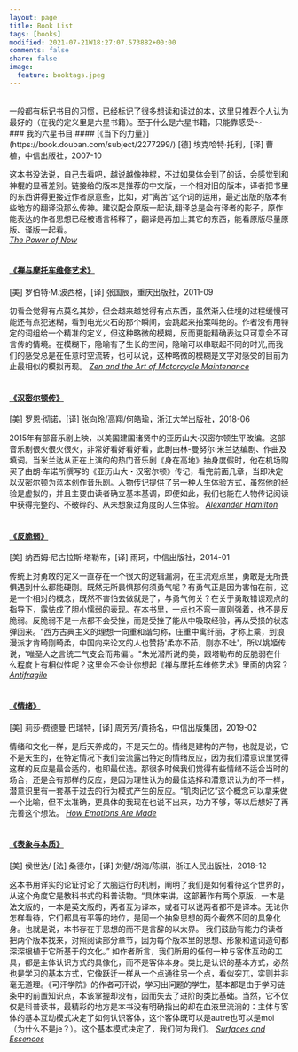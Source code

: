 ```yaml
---
layout: page
title: Book List
tags: [books]
modified: 2021-07-21W18:27:07.573882+00:00
comments: false
share: false
image:
  feature: booktags.jpeg
---
```

<br />
一般都有标记书目的习惯，已经标记了很多想读和读过的本，这里只推荐个人认为最好的（在我的定义里是六星书籍）。至于什么是六星书籍，只能靠感受～
<br />
### 我的六星书目
#### [《当下的力量》](https://book.douban.com/subject/2277299/)
[德] 埃克哈特·托利，[译] 曹植，中信出版社，2007-10  

这本书没法说，自己去看吧，越说越像神棍，不过如果体会到了的话，会感觉到和神棍的显著差别。链接给的版本是推荐的中文版，一个相对旧的版本，译者把书里的东西讲得更接近作者原意些，比如，对“离苦”这个词的运用，最近出版的版本有些地方的翻译没那么传神。建议配合原版一起读,翻译总是会有译者的影子，原作能表达的作者思想已经被语言稀释了，翻译是再加上其它的东西，能看原版尽量原版、译版一起看。  
_[The Power of Now](https://book.douban.com/subject/2082251/)_  
<br>

#### [《禅与摩托车维修艺术》](https://book.douban.com/subject/6811366/)
[美] 罗伯特·M.波西格，[译] 张国辰，重庆出版社，2011-09  

初看会觉得有点莫名其妙，但会越来越觉得有点东西，虽然渐入佳境的过程缓慢可能还有点犯迷糊，看到电光火石的那个瞬间，会跳起来拍案叫绝的。作者没有用特定的词组给一个精准的定义，但这种略微的模糊，反而更能精确表达只可意会不可言传的情境。在模糊下，隐喻有了生长的空间，隐喻可以串联起不同的时光,而我们的感受总是在任意时空流转，也可以说，这种略微的模糊是文字对感受的目前为止最相似的模拟再现。
_[Zen and the Art of Motorcycle Maintenance](https://book.douban.com/subject/1478120/)_  
<br>

#### [《汉密尔顿传》](https://book.douban.com/subject/27598715/)  
[美] 罗恩·彻诺，[译] 张向玲/高翔/何皓瑜，浙江大学出版社，2018-06  

2015年有部音乐剧上映，以美国建国诸贤中的亚历山大·汉密尔顿生平改编。这部音乐剧很火很火很火，非常好看好看好看，此剧由林-曼努尔·米兰达编剧、作曲及填词。当米兰达从正在上演的的热门音乐剧《身在高地》抽身度假时，他在机场购买了由朗·车诺所撰写的《亚历山大・汉密尔顿》传记，看完前面几章，当即决定以汉密尔顿为蓝本创作音乐剧。人物传记提供了另一种人生体验方式，虽然他的经验是虚拟的，并且主要由读者确立基本基调，即便如此，我们也能在人物传记阅读中获得完整的、不破碎的、从未想象过角度的人生体验。
_[Alexander Hamilton](https://book.douban.com/subject/1472836/)_  
<br>

#### [《反脆弱》](https://book.douban.com/subject/25782902/)  
[美] 纳西姆·尼古拉斯·塔勒布，[译] 雨珂，中信出版社，2014-01  

传统上对勇敢的定义一直存在一个很大的逻辑漏洞，在主流观点里，勇敢是无所畏惧遇到什么都能硬刚。既然无所畏惧那何须勇气呢？有勇气正是因为害怕在前，这是一个相对的概念，既然不害怕去做就是了，与勇气何关？在关于勇敢错误观点的指导下，露怯成了胆小懦弱的表现。在本书里，一点也不弯一直刚强着，也不是反脆弱。反脆弱不是一点都不会受挫，而是受挫了能从中吸取经验，再从受损的状态弹回来。“西方古典主义的理想一向重和谐匀称，庄重中寓纤丽，才称上乘，到浪漫派才肯畸刚畸柔，中国向来论文的人也赞扬'柔亦不茹，刚亦不吐'，所以姚姬传说，'唯圣人之言统二气支会而弗偏'。"朱光潜所说的美，跟塔勒布的反脆弱在什么程度上有相似性呢？这里会不会让你想起《禅与摩托车维修艺术》里面的内容？
_[Antifragile](https://book.douban.com/subject/10545758/)_  
<br>

#### [《情绪》](https://book.douban.com/subject/30443490/)  
[美] 莉莎·费德曼·巴瑞特，[译] 周芳芳/黄扬名，中信出版集团，2019-02  

情绪和文化一样，是后天养成的，不是天生的。情绪是建构的产物，也就是说，它不是天生的，在特定情况下我们会流露出特定的情绪反应，因为我们潜意识里觉得这样的反应是最合适的，也即最优选。那很多时候我们觉得有些情绪不适合当时的场合，还是会有那样的反应，是因为理性认为的最佳选择和潜意识认为的不一样，潜意识里有一套基于过去的行为模式产生的反应。“肌肉记忆”这个概念可以拿来做一个比喻，但不太准确，更具体的我现在也说不出来，功力不够，等以后想好了再完善这个想法。
_[How Emotions Are Made](https://book.douban.com/subject/26816436/)_  
<br>

#### [《表象与本质》](https://book.douban.com/subject/30383926/)
[美] 侯世达/ [法] 桑德尔，[译] 刘健/胡海/陈祺，浙江人民出版社，2018-12

这本书用详实的论证讨论了大脑运行的机制，阐明了我们是如何看待这个世界的，从这个角度它是教科书式的科普读物。“具体来讲，这部著作有两个原版，一本是法文版的，一本是英文版的，两者互为译本，或者可以说两者都不是译本。无论你怎样看待，它们都具有平等的地位，是同一个抽象思想的两个截然不同的具象化身。也就是说，本书存在于思想的而不是言辞的以太界。 我们鼓励有能力的读者把两个版本找来，对照阅读部分章节，因为每个版本里的思想、形象和遣词造句都深深根植于它所基于的文化。” 如作者所言，我们所用的任何一种与客体互动的工具，都是主体认识方式的具像化，而不是客体本身。类比是认识的基本方式，必然也是学习的基本方式，它像跃迁一样从一个点通往另一个点，看似突兀，实则并非毫无道理。《可汗学院》的作者可汗说，学习出问题的学生，基本都是由于学习链条中的前置知识点，本该掌握却没有，因而失去了进阶的类比基础。当然，它不仅仅是科普读书，最精彩的地方是本书没有明确指出的却在血液里流淌的：主体与客体的基本互动模式决定了如何认识客体，这个客体既可以是autre也可以是moi（为什么不是je？）。这个基本模式决定了，我们何为我们。
_[Surfaces and Essences](https://book.douban.com/subject/4778777/)_  
<br>

<br>
